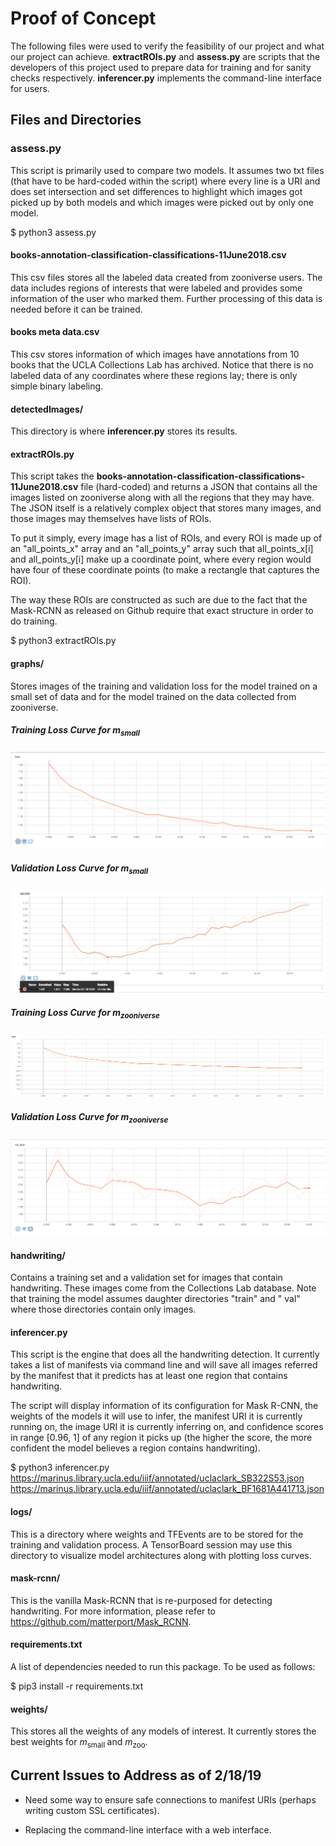 # Proof of Concept

The following files were used to verify the feasibility of our project and what our project can achieve. **extractROIs.py** and **assess.py** are scripts that the developers of this project used to prepare data for training and for sanity checks respectively. **inferencer.py** implements the command-line interface for users.

## Files and Directories

### assess.py

This script is primarily used to compare two models. It assumes two txt files
(that have to be hard-coded within the script) where every line is a URI and
does set intersection and set differences to highlight which images got picked
up by both models and which images were picked out by only one model.

$ python3 assess.py

#### books-annotation-classification-classifications-11June2018.csv

This csv files stores all the labeled data created from zooniverse users. The data includes
regions of interests that were labeled and provides some information of the user who marked
them. Further processing of this data is needed before it can be trained.

#### books meta data.csv

This csv stores information of which images have annotations from 10 books that the UCLA
Collections Lab has archived. Notice that there is no labeled data of any coordinates where
these regions lay; there is only simple binary labeling.

#### detectedImages/

This directory is where **inferencer.py** stores its results.

#### extractROIs.py

This script takes the **books-annotation-classification-classifications-11June2018.csv** file
(hard-coded) and returns a JSON that contains all the images listed on zooniverse along with
all the regions that they may have. The JSON itself is a relatively complex object that stores
many images, and those images may themselves have lists of ROIs.

To put it simply, every image has a list of ROIs, and every ROI is made up of an "all_points_x"
array and an "all_points_y" array such that all_points_x[i] and all_points_y[i] make up a
coordinate point, where every region would have four of these coordinate points (to make a
rectangle that captures the ROI).

The way these ROIs are constructed as such are due to the fact that the Mask-RCNN as released
on Github require that exact structure in order to do training.

$ python3 extractROIs.py

#### graphs/

Stores images of the training and validation loss for the model trained on a small set of data
and for the model trained on the data collected from zooniverse.

##### Training Loss Curve for *m*<sub>small</sub>

![training loss graph for m_small](graphs/smallData_training_loss.PNG)

##### Validation Loss Curve for *m*<sub>small</sub>

![validation loss grpah for m_small](graphs/smallData_validation_loss.png)

##### Training Loss Curve for *m*<sub>zooniverse</sub>

![training loss graph for m_zooniverse](graphs/zooniverse_training_loss.png)

##### Validation Loss Curve for *m*<sub>zooniverse</sub>

![validation loss graph for m_zooniverse](graphs/zooniverse_validation_loss.PNG)

#### handwriting/

Contains a training set and a validation set for images that contain handwriting. These images come from the Collections Lab database. Note that training the model assumes daughter directories "train" and " val" where those directories contain only images.

#### inferencer.py

This script is the engine that does all the handwriting detection. It currently takes a list of manifests via command line and will save all images referred by the manifest that it predicts has at least one region that contains handwriting.

The script will display information of its configuration for Mask R-CNN, the weights of the models it will use to infer, the manifest URI it is currently running on, the image URI it is currently inferring on, and confidence scores in range [0.96, 1] of any region it picks up (the higher the score, the more confident the model believes a region contains handwriting).

$ python3 inferencer.py https://marinus.library.ucla.edu/iiif/annotated/uclaclark_SB322S53.json https://marinus.library.ucla.edu/iiif/annotated/uclaclark_BF1681A441713.json

#### logs/

This is a directory where weights and TFEvents are to be stored for the training and validation process. A TensorBoard session may use this directory to visualize model architectures along with plotting loss curves.

#### mask-rcnn/

This is the vanilla Mask-RCNN that is re-purposed for detecting handwriting. For more information, please refer to <https://github.com/matterport/Mask_RCNN>.

#### requirements.txt

A list of dependencies needed to run this package. To be used as follows:

$ pip3 install -r requirements.txt

#### weights/

This stores all the weights of any models of interest. It currently stores the best weights for *m*<sub>small </sub> and *m*<sub>zoo</sub>.

## Current Issues to Address as of 2/18/19

* Need some way to ensure safe connections to manifest URIs (perhaps writing custom SSL certificates).

* Replacing the command-line interface with a web interface.
